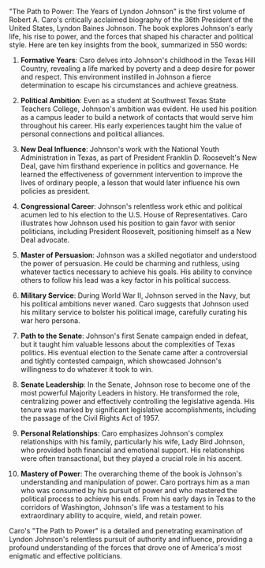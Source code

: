 "The Path to Power: The Years of Lyndon Johnson" is the first volume of Robert A. Caro's critically acclaimed biography of the 36th President of the United States, Lyndon Baines Johnson. The book explores Johnson's early life, his rise to power, and the forces that shaped his character and political style. Here are ten key insights from the book, summarized in 550 words:

1. **Formative Years**: Caro delves into Johnson's childhood in the Texas Hill Country, revealing a life marked by poverty and a deep desire for power and respect. This environment instilled in Johnson a fierce determination to escape his circumstances and achieve greatness.

2. **Political Ambition**: Even as a student at Southwest Texas State Teachers College, Johnson's ambition was evident. He used his position as a campus leader to build a network of contacts that would serve him throughout his career. His early experiences taught him the value of personal connections and political alliances.

3. **New Deal Influence**: Johnson's work with the National Youth Administration in Texas, as part of President Franklin D. Roosevelt's New Deal, gave him firsthand experience in politics and governance. He learned the effectiveness of government intervention to improve the lives of ordinary people, a lesson that would later influence his own policies as president.

4. **Congressional Career**: Johnson's relentless work ethic and political acumen led to his election to the U.S. House of Representatives. Caro illustrates how Johnson used his position to gain favor with senior politicians, including President Roosevelt, positioning himself as a New Deal advocate.

5. **Master of Persuasion**: Johnson was a skilled negotiator and understood the power of persuasion. He could be charming and ruthless, using whatever tactics necessary to achieve his goals. His ability to convince others to follow his lead was a key factor in his political success.

6. **Military Service**: During World War II, Johnson served in the Navy, but his political ambitions never waned. Caro suggests that Johnson used his military service to bolster his political image, carefully curating his war hero persona.

7. **Path to the Senate**: Johnson's first Senate campaign ended in defeat, but it taught him valuable lessons about the complexities of Texas politics. His eventual election to the Senate came after a controversial and tightly contested campaign, which showcased Johnson's willingness to do whatever it took to win.

8. **Senate Leadership**: In the Senate, Johnson rose to become one of the most powerful Majority Leaders in history. He transformed the role, centralizing power and effectively controlling the legislative agenda. His tenure was marked by significant legislative accomplishments, including the passage of the Civil Rights Act of 1957.

9. **Personal Relationships**: Caro emphasizes Johnson's complex relationships with his family, particularly his wife, Lady Bird Johnson, who provided both financial and emotional support. His relationships were often transactional, but they played a crucial role in his ascent.

10. **Mastery of Power**: The overarching theme of the book is Johnson's understanding and manipulation of power. Caro portrays him as a man who was consumed by his pursuit of power and who mastered the political process to achieve his ends. From his early days in Texas to the corridors of Washington, Johnson's life was a testament to his extraordinary ability to acquire, wield, and retain power.

Caro's "The Path to Power" is a detailed and penetrating examination of Lyndon Johnson's relentless pursuit of authority and influence, providing a profound understanding of the forces that drove one of America's most enigmatic and effective politicians.